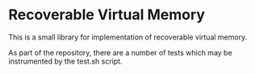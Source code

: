 # Recoverable Virtual Memory

This is a small library for implementation of recoverable virtual memory.

As part of the repository, there are a number of tests which may be instrumented by the test.sh script.

